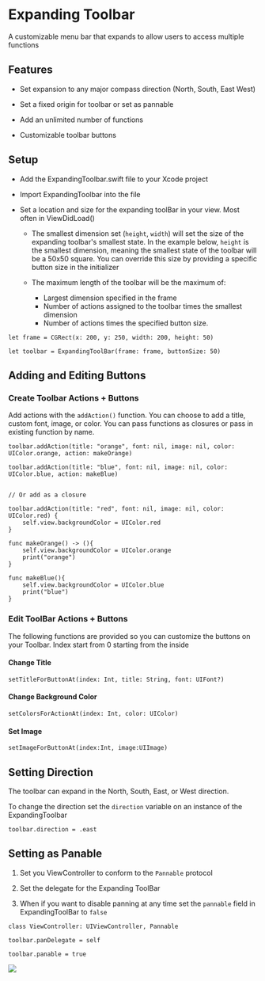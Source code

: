 # Expanding Toolbar


A customizable menu bar that expands to allow users to access multiple functions

## Features

* Set expansion to any major compass direction (North, South, East West)

* Set a fixed origin for toolbar or set as pannable

* Add an unlimited number of functions

* Customizable toolbar buttons

## Setup

* Add the ExpandingToolbar.swift file to your Xcode project

* Import ExpandingToolbar into the file

* Set a location and size for the expanding toolBar in your view. Most often in ViewDidLoad()

  * The smallest dimension set (`height`, `width`) will set the size of the expanding toolbar's smallest state. In the example below, `height` is the smallest dimension, meaning the smallest state of the toolbar will be a 50x50 square. You can override this size by providing a specific button size in the initializer

  * The maximum length of the toolbar will be the maximum of:
    * Largest dimension specified in the frame
    * Number of actions assigned to the toolbar times the smallest dimension
    * Number of actions times the specified button size.


```
let frame = CGRect(x: 200, y: 250, width: 200, height: 50)

let toolbar = ExpandingToolBar(frame: frame, buttonSize: 50)

```

## Adding and Editing Buttons

### Create Toolbar Actions + Buttons

Add actions with the `addAction()` function. You can choose to add a title, custom font, image, or color. You can pass functions as closures or pass in existing function by name.

```
toolbar.addAction(title: "orange", font: nil, image: nil, color: UIColor.orange, action: makeOrange)

toolbar.addAction(title: "blue", font: nil, image: nil, color: UIColor.blue, action: makeBlue)


// Or add as a closure

toolbar.addAction(title: "red", font: nil, image: nil, color: UIColor.red) {
    self.view.backgroundColor = UIColor.red
}
```

```
func makeOrange() -> (){
    self.view.backgroundColor = UIColor.orange
    print("orange")
}

func makeBlue(){
    self.view.backgroundColor = UIColor.blue
    print("blue")
}
```

### Edit ToolBar Actions + Buttons

The following functions are provided so you can customize the buttons on your Toolbar. Index start from 0 starting from the inside

#### Change Title

  `setTitleForButtonAt(index: Int, title: String, font: UIFont?)`

#### Change Background Color

  `setColorsForActionAt(index: Int, color: UIColor)`

#### Set Image

  `setImageForButtonAt(index:Int, image:UIImage)`



## Setting Direction

The toolbar can expand in the North, South, East, or West direction.

To change the direction set the `direction` variable on an instance of the ExpandingToolbar

`toolbar.direction = .east`

## Setting as Panable

1. Set you ViewController to conform to the `Pannable` protocol

2. Set the delegate for the Expanding ToolBar

3. When if you want to disable panning at any time set the `pannable` field in ExpandingToolBar to `false`

`class ViewController: UIViewController, Pannable`

`toolbar.panDelegate = self`

`toolbar.panable = true`

![](https://github.com/nkhaja/expanding-toolbar/tree/master/ExpandingToolbarPreview.gif)
